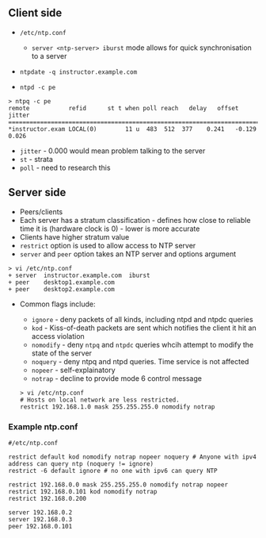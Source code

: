 ## Client side

* ```/etc/ntp.conf```

    * ```server <ntp-server> iburst``` mode allows for quick synchronisation to a server
   
* ```ntpdate -q instructor.example.com```

* ```ntpd -c pe```

```
> ntpq -c pe
remote           refid      st t when poll reach   delay   offset  jitter
==============================================================================
*instructor.exam LOCAL(0)        11 u  483  512  377    0.241   -0.129   0.026
```

* ```jitter``` - 0.000 would mean problem talking to the server
* ```st``` - strata
* ```poll``` - need to research this

## Server side

* Peers/clients
* Each server has a stratum classification - defines how close to reliable time it is (hardware clock is 0) - lower is more accurate
* Clients have higher stratum value
* ```restrict``` option is used to allow access to NTP server
* ```server``` and ```peer``` option takes an NTP server and options argument

```
> vi /etc/ntp.conf
+ server  instructor.example.com  iburst
+ peer    desktop1.example.com
+ peer    desktop2.example.com
```

* Common flags include:

    * ```ignore``` - deny packets of all kinds, including ntpd and ntpdc queries
    * ```kod``` - Kiss-of-death packets are sent which notifies the client it hit an access violation
    * ```nomodify``` - deny ```ntpq``` and ```ntpdc``` queries whcih attempt to modify the state of the server
    * ```noquery``` - deny ntpq and ntpd queries. Time service is not affected
    * ```nopeer``` - self-explainatory
    * ```notrap``` - decline to provide mode 6 control message

    ```
    > vi /etc/ntp.conf
    # Hosts on local network are less restricted.
    restrict 192.168.1.0 mask 255.255.255.0 nomodify notrap
    ```

### Example ntp.conf

```
#/etc/ntp.conf

restrict default kod nomodify notrap nopeer noquery # Anyone with ipv4
address can query ntp (noquery != ignore)
restrict -6 default ignore # no one with ipv6 can query NTP

restrict 192.168.0.0 mask 255.255.255.0 nomodify notrap nopeer
restrict 192.168.0.101 kod nomodify notrap
restrict 192.168.0.200

server 192.168.0.2
server 192.168.0.3
peer 192.168.0.101
```
